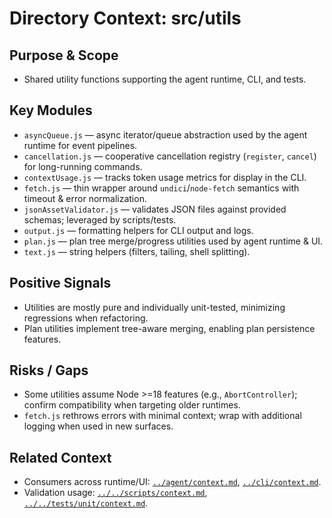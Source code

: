 # Directory Context: src/utils

## Purpose & Scope
- Shared utility functions supporting the agent runtime, CLI, and tests.

## Key Modules
- `asyncQueue.js` — async iterator/queue abstraction used by the agent runtime for event pipelines.
- `cancellation.js` — cooperative cancellation registry (`register`, `cancel`) for long-running commands.
- `contextUsage.js` — tracks token usage metrics for display in the CLI.
- `fetch.js` — thin wrapper around `undici`/`node-fetch` semantics with timeout & error normalization.
- `jsonAssetValidator.js` — validates JSON files against provided schemas; leveraged by scripts/tests.
- `output.js` — formatting helpers for CLI output and logs.
- `plan.js` — plan tree merge/progress utilities used by agent runtime & UI.
- `text.js` — string helpers (filters, tailing, shell splitting).

## Positive Signals
- Utilities are mostly pure and individually unit-tested, minimizing regressions when refactoring.
- Plan utilities implement tree-aware merging, enabling plan persistence features.

## Risks / Gaps
- Some utilities assume Node >=18 features (e.g., `AbortController`); confirm compatibility when targeting older runtimes.
- `fetch.js` rethrows errors with minimal context; wrap with additional logging when used in new surfaces.

## Related Context
- Consumers across runtime/UI: [`../agent/context.md`](../agent/context.md), [`../cli/context.md`](../cli/context.md).
- Validation usage: [`../../scripts/context.md`](../../scripts/context.md), [`../../tests/unit/context.md`](../../tests/unit/context.md).
